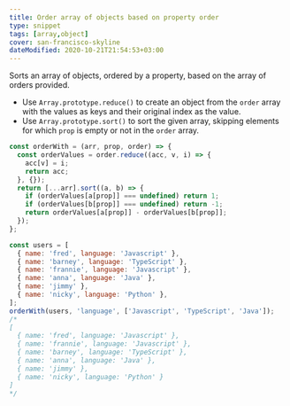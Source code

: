 ```yaml
---
title: Order array of objects based on property order
type: snippet
tags: [array,object]
cover: san-francisco-skyline
dateModified: 2020-10-21T21:54:53+03:00
---
```


Sorts an array of objects, ordered by a property, based on the array of orders provided.

- Use `Array.prototype.reduce()` to create an object from the `order` array with the values as keys and their original index as the value.
- Use `Array.prototype.sort()` to sort the given array, skipping elements for which `prop` is empty or not in the `order` array.

```js
const orderWith = (arr, prop, order) => {
  const orderValues = order.reduce((acc, v, i) => {
    acc[v] = i;
    return acc;
  }, {});
  return [...arr].sort((a, b) => {
    if (orderValues[a[prop]] === undefined) return 1;
    if (orderValues[b[prop]] === undefined) return -1;
    return orderValues[a[prop]] - orderValues[b[prop]];
  });
};
```

```js
const users = [
  { name: 'fred', language: 'Javascript' },
  { name: 'barney', language: 'TypeScript' },
  { name: 'frannie', language: 'Javascript' },
  { name: 'anna', language: 'Java' },
  { name: 'jimmy' },
  { name: 'nicky', language: 'Python' },
];
orderWith(users, 'language', ['Javascript', 'TypeScript', 'Java']);
/*
[
  { name: 'fred', language: 'Javascript' },
  { name: 'frannie', language: 'Javascript' },
  { name: 'barney', language: 'TypeScript' },
  { name: 'anna', language: 'Java' },
  { name: 'jimmy' },
  { name: 'nicky', language: 'Python' }
]
*/
```
